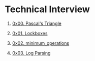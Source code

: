 # Technical Interview

1. [0x00. Pascal's Triangle](./0x00-pascal_triangle)

2. [0x01. Lockboxes](./0x01-lockboxes)

3. [0x02. minimum_operations](./0x02-minimum_operations)

4. [0x03. Log Parsing](./0x03-log_parsing)


